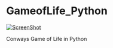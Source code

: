 GameofLife_Python
=================
[![ScreenShot](https://raw.github.com/GabLeRoux/WebMole/master/ressources/WebMole_Youtube_Video.png)](http://youtu.be/LSjyDLrHJ8M)

Conways Game of Life in Python
